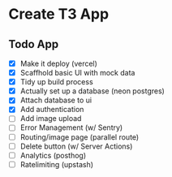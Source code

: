 # Create T3 App

## Todo App

- [x] Make it deploy (vercel)
- [x] Scaffhold basic UI with mock data
- [x] Tidy up build process
- [x] Actually set up a database (neon postgres)
- [x] Attach database to ui
- [x] Add authentication
- [ ] Add image upload
- [ ] Error Management (w/ Sentry)
- [ ] Routing/image page (parallel route)
- [ ] Delete button (w/ Server Actions)
- [ ] Analytics (posthog)
- [ ] Ratelimiting (upstash)
